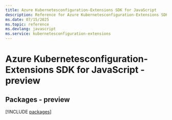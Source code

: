 ```yaml
---
title: Azure Kubernetesconfiguration-Extensions SDK for JavaScript
description: Reference for Azure Kubernetesconfiguration-Extensions SDK for JavaScript
ms.date: 07/15/2025
ms.topic: reference
ms.devlang: javascript
ms.service: kubernetesconfiguration-extensions
---
```

# Azure Kubernetesconfiguration-Extensions SDK for JavaScript - preview
## Packages - preview
[!INCLUDE [packages](kubernetesconfiguration-extensions-index.md)]